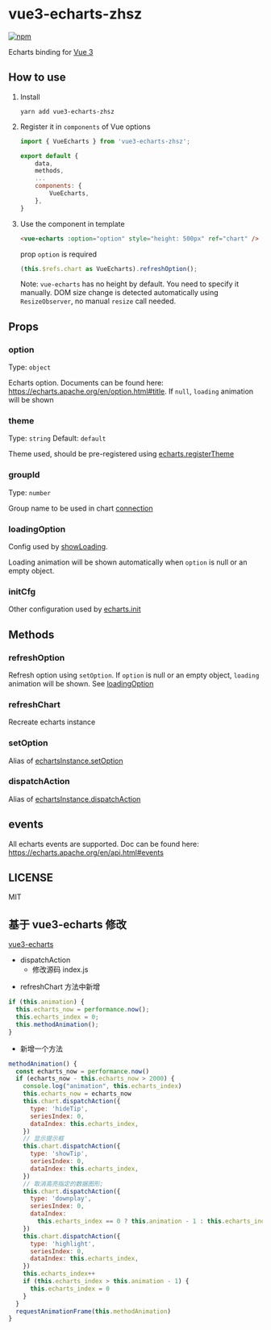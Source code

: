 # vue3-echarts-zhsz

[![npm](https://img.shields.io/npm/v/vue3-echarts-zhsz.svg)](https://www.npmjs.com/package/vue3-echarts-zhsz)

Echarts binding for [Vue 3](https://github.com/vuejs/core)

## How to use

1. Install

   ```shell
   yarn add vue3-echarts-zhsz
   ```

2. Register it in `components` of Vue options

   ```js
   import { VueEcharts } from 'vue3-echarts-zhsz';

   export default {
       data,
       methods,
       ...
       components: {
           VueEcharts,
       },
   }
   ```

3. Use the component in template

   ```html
   <vue-echarts :option="option" style="height: 500px" ref="chart" />
   ```

   prop `option` is required

   ```ts
   (this.$refs.chart as VueEcharts).refreshOption();
   ```

   Note: `vue-echarts` has no height by default. You need to specify it manually. DOM size change is detected automatically using `ResizeObserver`, no manual `resize` call needed.

## Props

### option

Type: `object`

Echarts option. Documents can be found here: <https://echarts.apache.org/en/option.html#title>. If `null`, `loading` animation will be shown

### theme

Type: `string`
Default: `default`

Theme used, should be pre-registered using [echarts.registerTheme](https://echarts.apache.org/en/api.html#echarts.registerTheme)

### groupId

Type: `number`

Group name to be used in chart [connection](https://echarts.apache.org/en/api.html#echarts.connect)

### loadingOption

Config used by [showLoading](https://echarts.apache.org/en/api.html#echartsInstance.showLoading).

Loading animation will be shown automatically when `option` is null or an empty object.

### initCfg

Other configuration used by [echarts.init](https://echarts.apache.org/en/api.html#echarts.init)

## Methods

### refreshOption

Refresh option using `setOption`. If `option` is null or an empty object, `loading` animation will be shown. See [loadingOption](#loadingOption)

### refreshChart

Recreate echarts instance

### setOption

Alias of [echartsInstance.setOption](https://echarts.apache.org/en/api.html#echartsInstance.setOption)

### dispatchAction

Alias of [echartsInstance.dispatchAction](https://echarts.apache.org/en/api.html#echartsInstance.dispatchAction)

## events

All echarts events are supported. Doc can be found here: https://echarts.apache.org/en/api.html#events

## LICENSE

MIT

## 基于 vue3-echarts 修改

[vue3-echarts](https://github.com/CarterLi/vue3-echarts)

- dispatchAction
  - 修改源码 index.js

* refreshChart 方法中新增

```js
if (this.animation) {
  this.echarts_now = performance.now();
  this.echarts_index = 0;
  this.methodAnimation();
}
```

- 新增一个方法

```js
methodAnimation() {
  const echarts_now = performance.now()
  if (echarts_now - this.echarts_now > 2000) {
    console.log("animation", this.echarts_index)
    this.echarts_now = echarts_now
    this.chart.dispatchAction({
      type: 'hideTip',
      seriesIndex: 0,
      dataIndex: this.echarts_index,
    })
    // 显示提示框
    this.chart.dispatchAction({
      type: 'showTip',
      seriesIndex: 0,
      dataIndex: this.echarts_index,
    })
    // 取消高亮指定的数据图形;
    this.chart.dispatchAction({
      type: 'downplay',
      seriesIndex: 0,
      dataIndex:
        this.echarts_index == 0 ? this.animation - 1 : this.echarts_index - 1,
    })
    this.chart.dispatchAction({
      type: 'highlight',
      seriesIndex: 0,
      dataIndex: this.echarts_index,
    })
    this.echarts_index++
    if (this.echarts_index > this.animation - 1) {
      this.echarts_index = 0
    }
  }
  requestAnimationFrame(this.methodAnimation)
}
```

